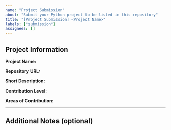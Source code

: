 ```yaml
---
name: "Project Submission"
about: "Submit your Python project to be listed in this repository"
title: "[Project Submission] <Project Name>"
labels: ["submission"]
assignees: []
---
```


## Project Information

**Project Name:** <!-- Enter the name of your project -->

**Repository URL:** <!-- Provide the GitHub repo link -->

**Short Description:** <!-- A concise description of what the project does -->

**Contribution Level:** <!-- Choose one: Beginner / Professional -->

**Areas of Contribution:** <!-- Examples: documentation, bug fixes, new features, testing, UI/UX, etc. -->

---

## Additional Notes (optional)

<!-- Anything else maintainers should know about your project -->
